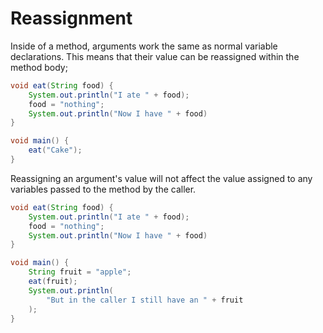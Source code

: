 # Reassignment

Inside of a method, arguments work the same as normal variable declarations.
This means that their value can be reassigned
within the method body;

```java
void eat(String food) {
    System.out.println("I ate " + food);
    food = "nothing";
    System.out.println("Now I have " + food)
}

void main() {
    eat("Cake");
}
```

Reassigning an argument's value will not affect the value assigned to
any variables passed to the method by the caller.

```java
void eat(String food) {
    System.out.println("I ate " + food);
    food = "nothing";
    System.out.println("Now I have " + food)
}

void main() {
    String fruit = "apple";
    eat(fruit);
    System.out.println(
        "But in the caller I still have an " + fruit
    );
}
